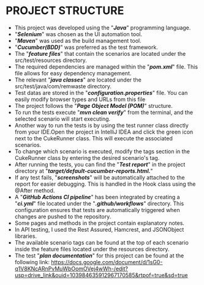# PROJECT STRUCTURE
- This project was developed using the "**_Java_**" programming language. 
- "**_Selenium_**" was chosen as the UI automation tool.
- "**_Maven_**" was used as the build management tool.
- "**_Cucumber(BDD)_**" was preferred as the test framework.
- The "**_feature files_**" that contain the scenarios are located under the src/test/resources directory. 
- The required dependencies are managed within the "**_pom.xml_**" file. This file allows for easy dependency management.
- The relevant "**_java classes_**" are located under the src/test/java/com/remwaste directory.
- Test datas are stored in the "**_configuration.properties_**" file. You can easily modify browser types and URLs from this file
- The project follows the "**_Page Object Model (POM)_**" structure.
- To run the tests execute "**_mvn clean verify_**" from the terminal, and the selected scenario will start executing.
- Another way to run the tests is by using the test runner class directly from your IDE.Open the project in IntelliJ IDEA and click the green icon next to the CukeRunner class. This will execute the associated scenarios.
- To change which scenario is executed, modify the tags section in the CukeRunner class by entering the desired scenario's tag.
- After running the tests, you can find the "**_Test report_**" in the project directory at "**_target/default-cucumber-reports.html._**" 
- If any test fails, "**_screenshots_**" will be automatically attached to the report for easier debugging. This is handled in the Hook class using the @After method.
- A "**_GitHub Actions CI pipeline_**" has been integrated by creating a "**_ci.yml_**" file located under the "**_.github/workflows_**" directory. This configuration ensures that tests are automatically triggered when changes are pushed to the repository.
- Some pages and methods in the project contain explanatory notes.
- In API testing, I used the Rest Assured, Hamcrest, and JSONObject libraries.
- The available scenario tags can be found at the top of each scenario inside the feature files located under the resources directory.
- The test "**_plan documentation_**" for this project can be found at the following link: https://docs.google.com/document/d/1sG0-q1V8KNcARnPvMuWbOomOVej4wWh-/edit?usp=drive_link&ouid=103984635912967170585&rtpof=true&sd=true

